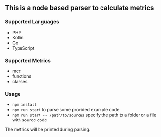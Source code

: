 ## This is a node based parser to calculate metrics

### Supported Languages

-   PHP
-   Kotlin
-   Go
-   TypeScript

### Supported Metrics

-   mcc
-   functions
-   classes

### Usage

-   `npm install`
-   `npm run start` to parse some provided example code
-   `npm run start -- /path/to/sources` specify the path to a folder or a file with source code

The metrics will be printed during parsing.
